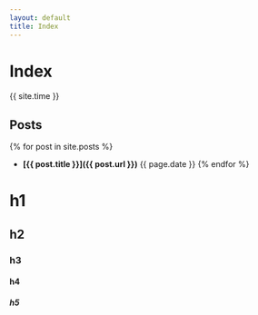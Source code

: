 ```yaml
---
layout: default
title: Index
---
```


# Index
{{ site.time }}

## Posts
{% for post in site.posts %}
* **[{{ post.title }}]({{ post.url }})** {{ page.date }}
{% endfor %}

# h1

## h2

### h3

#### h4

##### h5